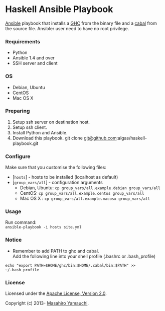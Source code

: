 Haskell Ansible Playbook
========================

[Ansible](http://www.ansibleworks.com/) playbook that installs a [GHC](http://www.haskell.org/ghc/) from the binary file and a [cabal](http://www.haskell.org/cabal/) from the source file.
Ansibler user need to have no root privilege.

### Requirements

- Python
- Ansible 1.4 and over
- SSH server and client

### OS

- Debian, Ubuntu
- CentOS
- Mac OS X

### Preparing

1. Setup ssh server on destination host.
2. Setup ssh client.
3. Install Python and Ansible.
4. Download this playbook.
git clone git@github.com:algas/haskell-playbook.git

### Configure

Make sure that you customise the following files:

- [`hosts`] - hosts to be installed (localhost as default)
- [`group_vars/all`] - configuration arguments
  - Debian, Ubuntu: `cp group_vars/all.example.debian group_vars/all`
  - CentOS: `cp group_vars/all.example.centos group_vars/all`
  - Mac OS X : `cp group_vars/all.example.macosx group_vars/all`

### Usage

Run command:  
`ansible-playbook -i hosts site.yml`

### Notice

* Remember to add PATH to ghc and cabal.  
Add the following line into your shell profile (.bashrc or .bash_profile)  
```
echo "export PATH=$HOME/ghc/bin:$HOME/.cabal/bin:$PATH" >> ~/.bash_profile
```

### License

Licensed under the [Apache License, Version 2.0](http://www.apache.org/licenses/LICENSE-2.0).

Copyright (c) 2013- [Masahiro Yamauchi](mailto:sgt.yamauchi@gmail.com).

